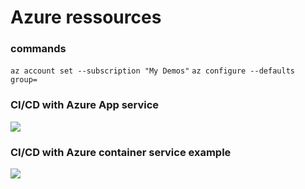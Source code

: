 # Azure ressources

### commands

`az account set --subscription "My Demos"`
`az configure --defaults group=`

### CI/CD with Azure App service
![](cicd-azure-web-apps.svg)

### CI/CD with Azure container service example 
![](cicd-for-containers.svg)
